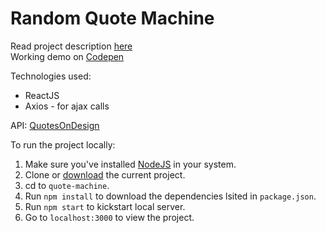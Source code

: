 # Random Quote Machine  
Read project description [here](https://www.freecodecamp.org/challenges/build-a-random-quote-machine)  
Working demo on [Codepen](codepen.io/Nuhman/full/jaBLbM)  
  
Technologies used:  
* ReactJS  
* Axios - for ajax calls  
  
API: [QuotesOnDesign](http://quotesondesign.com/)  
  
To run the project locally:  
1. Make sure you've installed [NodeJS](https://nodejs.org/en/download/current/) in your system.
2. Clone or [download](https://github.com/nuhman/quote-machine/archive/master.zip) the current project.  
3. cd to `quote-machine`.  
4. Run `npm install` to download the dependencies lsited in `package.json`.  
5. Run `npm start` to kickstart local server.  
6. Go to `localhost:3000` to view the project.
